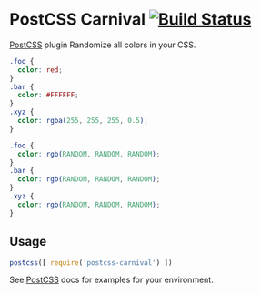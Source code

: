 # PostCSS Carnival [![Build Status][ci-img]][ci]

[PostCSS] plugin Randomize all colors in your CSS.

[PostCSS]: https://github.com/postcss/postcss
[ci-img]:  https://travis-ci.org/persocon/postcss-carnival.svg
[ci]:      https://travis-ci.org/persocon/postcss-carnival

```css
.foo {
  color: red;
}
.bar {
  color: #FFFFFF;
}
.xyz {
  color: rgba(255, 255, 255, 0.5);
}
```

```css
.foo {
  color: rgb(RANDOM, RANDOM, RANDOM);
}
.bar {
  color: rgb(RANDOM, RANDOM, RANDOM);
}
.xyz {
  color: rgb(RANDOM, RANDOM, RANDOM);
}
```

## Usage

```js
postcss([ require('postcss-carnival') ])
```

See [PostCSS] docs for examples for your environment.
